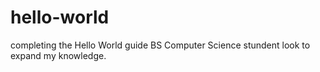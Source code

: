 # hello-world
completing the Hello World guide
BS Computer Science stundent look to expand my knowledge.
